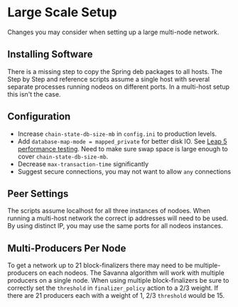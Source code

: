 # Large Scale Setup

Changes you may consider when setting up a large multi-node network.

## Installing Software
There is a missing step to copy the Spring deb packages to all hosts. The Step by Step and reference scripts assume a single host with several separate processes running nodeos on different ports. In a multi-host setup this isn't the case.

## Configuration
- Increase `chain-state-db-size-mb` in `config.ini` to production levels.
- Add `database-map-mode = mapped_private` for better disk IO. See [Leap 5 performance testing](https://eosnetwork.com/resources/leap-5-performance-testing/). Need to make sure swap space is large enough to cover `chain-state-db-size-mb`.
- Decrease `max-transaction-time` significantly
- Suggest secure connections, you may not want to allow `any` connections

## Peer Settings
The scripts assume localhost for all three instances of nodoes. When running a multi-host network the correct ip addresses will need to be used. By using distinct IP, you may use the same ports for all nodeos instances.

## Multi-Producers Per Node
To get a network up to 21 block-finalizers there may need to be multiple-producers on each nodeos. The Savanna algorithm will work with multiple producers on a single node. When using multiple block-finalizers be sure to correctly set the `threshold` in `finalizer_policy` action to a 2/3 weight. If there are 21 producers each with a weight of 1, 2/3 `threshold` would be 15.
